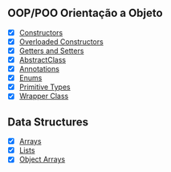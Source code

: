 

## OOP/POO Orientação a Objeto
- [x] [Constructors](./src/oop/Constructors)
- [x] [Overloaded Constructors](./src/oop/OverloadedConstructors)
- [x] [Getters and Setters](./src/oop/GettersAndSetters)
- [x] [AbstractClass](./src/oop/AbstractClass)
- [x] [Annotations](./src/oop/Annotations)
- [x] [Enums](./src/oop/Enums)
- [x] [Primitive Types](./src/oop/PrimitiveTypes)
- [x] [Wrapper Class](./src/oop/WrapperClass)

## Data Structures
- [x] [Arrays](./src/data_structures/Arrays)
- [x] [Lists](./src/data_structures/Lists)
- [x] [Object Arrays](./src/data_structures/ObjectArrays)
